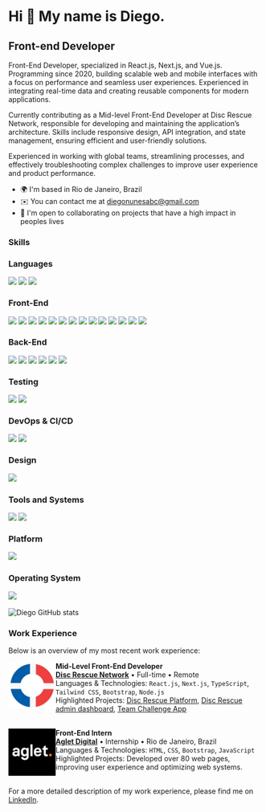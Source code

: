 
Hi 👋 My name is Diego.
==========================

Front-end Developer
-----------------------------

Front-End Developer, specialized in React.js, Next.js, and Vue.js. Programming since 2020, building scalable web and mobile interfaces with a focus on performance and seamless user experiences. Experienced in integrating real-time data and creating reusable components for modern applications.

Currently contributing as a Mid-level Front-End Developer at Disc Rescue Network, responsible for developing and maintaining the application’s architecture. Skills include responsive design, API integration, and state management, ensuring efficient and user-friendly solutions.

Experienced in working with global teams, streamlining processes, and effectively troubleshooting complex challenges to improve user experience and product performance.

* 🌍  I'm based in Rio de Janeiro, Brazil
* ✉️  You can contact me at [diegonunesabc@gmail.com](mailto:diegonunesabc@gmail.com)
* 🤝  I'm open to collaborating on projects that have a high impact in peoples lives

### Skills

<p align="left">

### Languages
<img src="https://img.shields.io/badge/JavaScript-323330?style=for-the-badge&logo=javascript&logoColor=F7DF1E"/> <img src="https://img.shields.io/badge/TypeScript-007ACC?style=for-the-badge&logo=typescript&logoColor=white"/> <img src="https://img.shields.io/badge/GraphQL-E10098?style=for-the-badge&logo=graphql&logoColor=white"/>

### Front-End
<img src="https://img.shields.io/badge/HTML5-E34F26?style=for-the-badge&logo=html5&logoColor=white"/> <img src="https://img.shields.io/badge/CSS3-1572B6?style=for-the-badge&logo=css3&logoColor=white"/> <img src="https://img.shields.io/badge/Sass-CC6699?style=for-the-badge&logo=sass&logoColor=white"/> <img src="https://img.shields.io/badge/React-20232A?style=for-the-badge&logo=react&logoColor=61DAFB"/> <img src="https://img.shields.io/badge/React_Native-20232A?style=for-the-badge&logo=react&logoColor=61DAFB"/> <img src="https://img.shields.io/badge/Vue.js-35495E?style=for-the-badge&logo=vue.js&logoColor=4FC08D"/> <img src="https://img.shields.io/badge/Next.js-000000?style=for-the-badge&logo=next.js&logoColor=white"/> <img src="https://img.shields.io/badge/Tailwind_CSS-38B2AC?style=for-the-badge&logo=tailwind-css&logoColor=white"/> <img src="https://img.shields.io/badge/Bootstrap-563D7C?style=for-the-badge&logo=bootstrap&logoColor=white"/> <img src="https://img.shields.io/badge/Element%20Plus-409EFF?style=for-the-badge&logo=element&logoColor=white"/> <img src="https://img.shields.io/badge/Material%20UI-0081CB?style=for-the-badge&logo=mui&logoColor=white"/> <img src="https://img.shields.io/badge/Redux-764ABC?style=for-the-badge&logo=redux&logoColor=white"/> <img src="https://img.shields.io/badge/Context%20API-007ACC?style=for-the-badge&logo=react&logoColor=white"/> <img src="https://img.shields.io/badge/shadcn/ui-20232A?style=for-the-badge&logo=shadcn&logoColor=61DAFB"/>

### Back-End
<img src="https://img.shields.io/badge/Node.js-43853D?style=for-the-badge&logo=node.js&logoColor=white"/> <img src="https://img.shields.io/badge/MySQL-00000F?style=for-the-badge&logo=mysql&logoColor=white"/> <img src="https://img.shields.io/badge/Firebase-FFCA28?style=for-the-badge&logo=firebase&logoColor=white"/> <img src="https://img.shields.io/badge/Supabase-3ECF8E?style=for-the-badge&logo=supabase&logoColor=white"/> <img src="https://img.shields.io/badge/PostgreSQL-336791?style=for-the-badge&logo=postgresql&logoColor=white"/> <img src="https://img.shields.io/badge/Express.js-000000?style=for-the-badge&logo=express&logoColor=white"/>

### Testing
<img src="https://img.shields.io/badge/Jest-C21325?style=for-the-badge&logo=jest&logoColor=white"/> <img src="https://img.shields.io/badge/Cypress-17202C?style=for-the-badge&logo=cypress&logoColor=white"/>

### DevOps & CI/CD
<img src="https://img.shields.io/badge/Docker-2496ED?style=for-the-badge&logo=docker&logoColor=white"/> <img src="https://img.shields.io/badge/GitHub_Actions-2088FF?style=for-the-badge&logo=github-actions&logoColor=white"/>

### Design
<img src="https://img.shields.io/badge/Figma-F24E1E?style=for-the-badge&logo=figma&logoColor=white"/>

### Tools and Systems
<img src="https://img.shields.io/badge/GIT-E44C30?style=for-the-badge&logo=git&logoColor=white"/> <img src="https://img.shields.io/badge/Visual_Studio_Code-0078D4?style=for-the-badge&logo=visual%20studio%20code&logoColor=white"/>

### Platform
<img src="https://img.shields.io/badge/iOS-000000?style=for-the-badge&logo=ios&logoColor=white"/>

### Operating System
<img src="https://img.shields.io/badge/macOS-000000?style=for-the-badge&logo=apple&logoColor=white"/>

 ![Diego GitHub stats](https://github-readme-stats.vercel.app/api?username=DiegoNunes05&show_icons=true&theme=radical)


### Work Experience

Below is an overview of my most recent work experience:

[<img align="left" height="94px" width="94px" alt="Disc Rescue Network" src="https://raw.githubusercontent.com/DiegoNunes05/DiegoNunes05/main/images/disc-rescue-network-logo.jpeg"/>](https://discrescuenetwork.com/)

**Mid-Level Front-End Developer** \
[**Disc Rescue Network**](https://www.discrescuenetwork.com/) • Full-time • Remote \
Languages & Technologies: `React.js`, `Next.js`, `TypeScript`, `Tailwind CSS`, `Bootstrap`, `Node.js` \
Highlighted Projects: [Disc Rescue Platform](https://github.com/Disc-Rescue-Network/disc-rescue-network/), [Disc Rescue admin dashboard](https://github.com/Disc-Rescue-Network/drn-admin-dashboard/), [Team Challenge App](https://github.com/Disc-Rescue-Network/team-challenge-app/) \
<br/>

[<img align="left" height="94px" width="94px" alt="Aglet Digital" src="https://raw.githubusercontent.com/DiegoNunes05/DiegoNunes05/main/images/aglet-digital-logo.jpeg"/>](https://aglet.com.br/)

**Front-End Intern** \
[**Aglet Digital**](https://www.linkedin.com/company/aglet-digital/posts/?feedView=all/) • Internship • Rio de Janeiro, Brazil \
Languages & Technologies: `HTML`, `CSS`, `Bootstrap`, `JavaScript` \
Highlighted Projects: Developed over 80 web pages, improving user experience and optimizing web systems. \
<br/>

For a more detailed description of my work experience, please find me on [LinkedIn](https://www.linkedin.com/in/diegonsp/).


